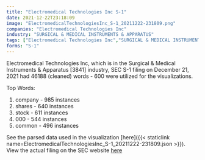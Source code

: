 ```yaml
---
title: "Electromedical Technologies Inc S-1"
date: 2021-12-22T23:18:09
image: "ElectromedicalTechnologiesInc_S-1_20211222-231809.png"
companies: "Electromedical Technologies Inc"
industry: "SURGICAL & MEDICAL INSTRUMENTS & APPARATUS"
tags: ["Electromedical Technologies Inc","SURGICAL & MEDICAL INSTRUMENTS & APPARATUS","12-21-2021","S-1"]
forms: "S-1"
---
```

Electromedical Technologies Inc, which is in the Surgical & Medical Instruments & Apparatus [3841] industry, SEC S-1 filing on December 21, 2021 had 46188 (cleaned) words - 600 were utilized for the visualizations.

Top Words:
1. company - 985 instances
2. shares - 640 instances
3. stock - 611 instances
4. 000 - 544 instances
5. common - 496 instances


See the parsed data used in the visualization [here]({{< staticlink name=ElectromedicalTechnologiesInc_S-1_20211222-231809.json >}}).  
View the actual filing on the SEC website [here](https://www.sec.gov/Archives/edgar/data/1715819/0001104659-21-152100.txt)